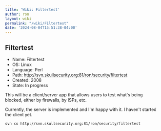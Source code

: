```yaml
---
title: 'Wiki: Filtertest'
author: ron
layout: wiki
permalink: "/wiki/Filtertest"
date: '2024-08-04T15:51:38-04:00'
---
```


## Filtertest

-   Name: Filtertest
-   OS: Linux
-   Language: Perl
-   Path: <http://svn.skullsecurity.org:81/ron/security/filtertest>
-   Created: 2008
-   State: In progress

This will be a client/server app that allows users to test what\'s being blocked, either by firewalls, by ISPs, etc.

Currently, the server is implemented and I\'m happy with it. I haven\'t started the client yet.

    svn co http://svn.skullsecurity.org:81/ron/security/filtertest
